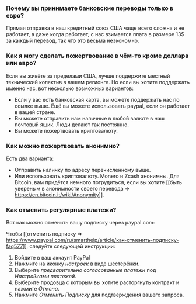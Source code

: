 ### Почему вы принимаете банковские переводы только в евро?

Прямая отправка в наш кредитный союз США чаще всего сложна и не работает, а даже когда работает, c нас взимается плата в размере 13$ за каждый перевод, так что это весьма неэкономно.

### Как я могу сделать пожертвование в чём-то кроме доллара или евро?

Если вы живёте за пределами США, лучше поддержите местный технический колектив в вашем регионге. Но если вы хотите поддержать именно нас, вот несколько возможных вариантов:  

* Если у вас есть банковская карта, вы можете поддержать нас по ссылке выше. Ещё вы можете использовать paypal, если он работает в вашей стране.
* Вы можете отправить нам наличные в любой валюте в наш почтовый ящик. Люди делают так постоянно. 
* Вы можете пожертвовать криптовалюту.

### Как можно пожертвовать анонимно?

Есть два варианта:

* Отправить наличку по адресу перечисленному выше.
* Или использовать криптовалюту. Monero и Zcash анонимны. Для Bitcoin, вам придётся немного потрудиться, если вы хотите [[быть увереным в анонимности своего перевода => https://en.bitcoin.it/wiki/Anonymity]].

### Как отменить регулярные платежи?

Вот как можно отменить вашу подписку через paypal.com:

Чтобы [[отменить подписку => https://www.paypal.com/ru/smarthelp/article/как-отменить-подписку-faq577]], следуйте следующей инструкции:

1. Войдите в ваш аккаунт PayPal
1. Нажмите на иконку *настроек* в виде шестерёнки.
1. Выберите *предварительно согласованные платежи* под *Настройками платежей*.
1. Выберите продовца с которым вы хотите расторгнуть контракт и нажмите *Отмена*.
1. Нажмите *Отменить Подписку* для подтверждения вашего запроса.
